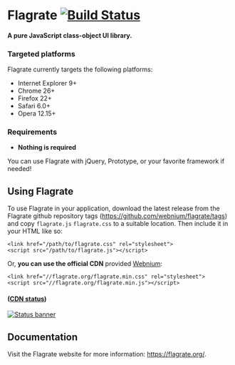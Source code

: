 Flagrate [![Build Status](https://circleci.com/gh/webnium/flagrate/tree/master.png?circle-token=1e62d579c1775441e9f8a70ecf02ac3255b80a5e)](#)
========

#### A pure JavaScript class-object UI library. ####

### Targeted platforms ###

Flagrate currently targets the following platforms:

* Internet Explorer 9+
* Chrome 26+
* Firefox 22+
* Safari 6.0+
* Opera 12.15+

### Requirements ###

* **Nothing is required**

You can use Flagrate with jQuery, Prototype, or your favorite framework if needed!

Using Flagrate
--------------

To use Flagrate in your application, download the latest release from the
Flagrate github repository tags (<https://github.com/webnium/flagrate/tags>) and copy 
`flagrate.js` `flagrate.css` to a suitable location. Then include it in your HTML like so:

    <link href="/path/to/flagrate.css" rel="stylesheet">
    <script src="/path/to/flagrate.js"></script>

Or, **you can use the official CDN** provided [Webnium](https://webnium.co.jp/):

    <link href="//flagrate.org/flagrate.min.css" rel="stylesheet">
    <script src="//flagrate.org/flagrate.min.js"></script>

#### ([CDN status](http://stats.pingdom.com/z2isnrsvidf5/874134))
[![Status banner](https://share.pingdom.com/banners/36f90d37)](http://stats.pingdom.com/z2isnrsvidf5/874134)

Documentation
-------------

Visit the Flagrate website for more information: <https://flagrate.org/>.